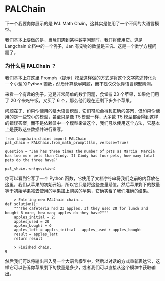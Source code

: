 # PALChain

下一个我要向你展示的是 PAL Math Chain，这其实是使用了一个不同的大语言模型。

我们基本上要做的是，当我们遇到某种数字问题时，我们将使用它。这是 Langchain 文档中的一个例子，Jan 有宠物的数量是三倍。这是一个数学方程问题了。

### 为什么用 PALChain ？

我们基本上在这里 Prompts（提示）模型这样做的方式是将这个文字陈述转化为一个小型的 Python 函数，然后计算数学问题，而不是仅仅依靠语言模型猜测。

来看一个有趣的例子。这是非常简单的数学问题，食堂有 23 个苹果，如果他们用了 20 个来吃午饭，又买了 6 个，那么他们现在还剩下多少个苹果。

问题在于，如果你使用的是大语言模型，它们可能会得到正确的答案，但如果你使用的是一些较小的模型，甚至只是像 T5 模型一样，大多数 T5 模型都会得到这样的错误答案，而不是依赖其中一个模型来做这个，我们可以使用这个方法，它基本上是获取这些数据并进行重写。

```
from langchain.chains import PALChain
pal_chain = PALChain.from_math_prompt(llm, verbose=True)

question = "Jan has three times the number of pets as Marcia. Marcia has two more pets than Cindy. If Cindy has four pets, how many total pets do the three have?"
```

```
pal_chain.run(question)
```
你可以看到它写了一个 Python 函数，它使用了文档字符串将我们之前的内容放在这里，我们从苹果的初始开始，所以它只是将这些变量赋值。然后苹果剩下的数量等于初始苹果减去使用的苹果加上购买的苹果，它确实给了我们准确的结果。

```
    > Entering new PALChain chain...
def solution():
    """The cafeteria had 23 apples. If they used 20 for lunch and bought 6 more, how many apples do they have?"""
    apples_initial = 23
    apples_used = 20
    apples_bought = 6
    apples_left = apples_initial - apples_used + apples_bought
    result = apples_left
    return result

    > Finished chain.
9
```
然后我们可以将输出带入另一个大语言模型中，然后以对话的方式重新表达它，这样它可以告诉你苹果剩下的数量是多少，或者我们可以直接从这个模块中获取输出。
